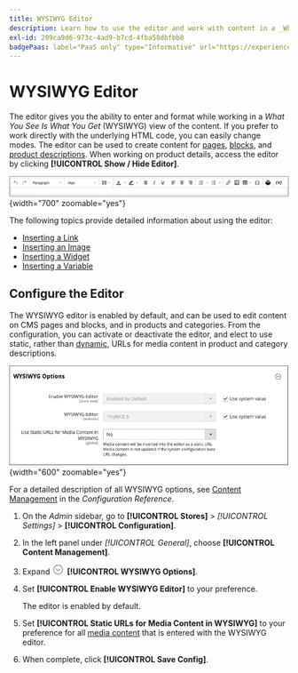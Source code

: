 ```yaml
---
title: WYSIWYG Editor
description: Learn how to use the editor and work with content in a _What You See Is What You Get_ (WYSIWYG) view.
exl-id: 209ca9d6-973c-4ad9-b7cd-4fba58dbfbb8
badgePaas: label="PaaS only" type="Informative" url="https://experienceleague.adobe.com/en/docs/commerce/user-guides/product-solutions" tooltip="Applies to Adobe Commerce on Cloud projects (Adobe-managed PaaS infrastructure) and on-premises projects only."
---
```

# WYSIWYG Editor

The editor gives you the ability to enter and format while working in a _What You See Is What You Get_ (WYSIWYG) view of the content. If you prefer to work directly with the underlying HTML code, you can easily change modes. The editor can be used to create content for [pages](pages.md), [blocks](blocks.md), and [product descriptions](../catalog/product-content.md). When working on product details, access the editor by clicking **[!UICONTROL Show / Hide Editor]**.

![Editor toolbar](./assets/editor-toolbar.png){width="700" zoomable="yes"}

The following topics provide detailed information about using the editor:

- [Inserting a Link](editor-insert-link.md)
- [Inserting an Image](editor-insert-image.md)
- [Inserting a Widget](editor-widget.md)
- [Inserting a Variable](editor-insert-variable.md)

## Configure the Editor

The WYSIWYG editor is enabled by default, and can be used to edit content on CMS pages and blocks, and in products and categories. From the configuration, you can activate or deactivate the editor, and elect to use static, rather than [dynamic](../catalog/catalog-urls.md#dynamic-url), URLs for media content in product and category descriptions.

![WYSIWYG Options](./assets/content-management-wysiwyg-options.png){width="600" zoomable="yes"}

For a detailed description of all WYSIWYG options, see [Content Management](../configuration-reference/general/content-management.md) in the _Configuration Reference_.

1. On the _Admin_ sidebar, go to **[!UICONTROL Stores]** > _[!UICONTROL Settings]_ > **[!UICONTROL Configuration]**.

1. In the left panel under _[!UICONTROL General]_, choose **[!UICONTROL Content Management]**.

1. Expand ![Expansion selector](../assets/icon-display-expand.png) **[!UICONTROL WYSIWYG Options]**.

1. Set **[!UICONTROL Enable WYSIWYG Editor]** to your preference.

   The editor is enabled by default.

1. Set **[!UICONTROL Static URLs for Media Content in WYSIWYG]** to your preference for all [media content](../catalog/catalog-urls.md#static-url) that is entered with the WYSIWYG editor.

1. When complete, click **[!UICONTROL Save Config]**.
